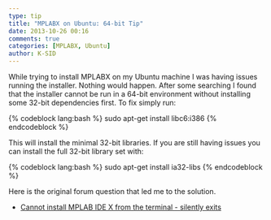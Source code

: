 ```yaml
---
type: tip
title: "MPLABX on Ubuntu: 64-bit Tip"
date: 2013-10-26 00:16
comments: true
categories: [MPLABX, Ubuntu]
author: K-SID
---
```


While trying to install MPLABX on my Ubuntu machine I was having issues running the installer. Nothing would happen. After some searching I found that the installer cannot be run in a 64-bit environment without installing some 32-bit dependencies first. To fix simply run:

{% codeblock lang:bash %}
sudo apt-get install libc6:i386
{% endcodeblock %}

This will install the minimal 32-bit libraries. If you are still having issues you can install the full 32-bit library set with:

{% codeblock lang:bash %}
sudo apt-get install ia32-libs
{% endcodeblock %}

Here is the original forum question that led me to the solution.

  *  [Cannot install MPLAB IDE X from the terminal - silently exits][article_link]

[article_link]: http://askubuntu.com/questions/145716/cannot-install-mplab-ide-x-from-the-terminal-silently-exits